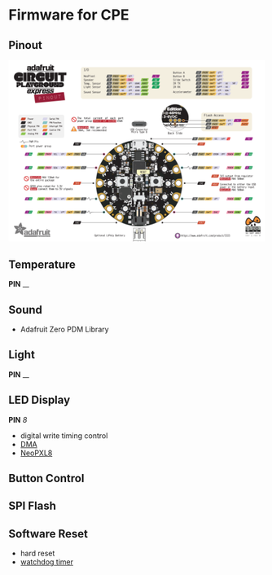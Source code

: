 # Firmware for CPE

## Pinout  
!["CPE Pinout"](CPE_pinout.PNG)

## Temperature
__PIN__ __
## Sound
- Adafruit Zero PDM Library
## Light
__PIN__ __
## LED Display
__PIN__ _8_
- digital write timing control
- [DMA](https://learn.adafruit.com/dma-driven-neopixels/overview)
- [NeoPXL8](https://learn.adafruit.com/dma-driven-neopixels/neopxl8)
## Button Control

## SPI Flash

## Software Reset
- hard reset
- [watchdog timer](https://github.com/adafruit/Adafruit_SleepyDog/blob/master/utility/WatchdogSAMD.cpp)
